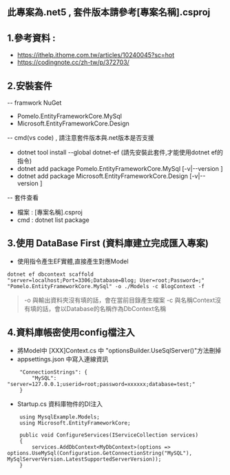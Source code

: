 ## 此專案為.net5 , 套件版本請參考[專案名稱].csproj

## 1.參考資料 : 
* https://ithelp.ithome.com.tw/articles/10240045?sc=hot
* https://codingnote.cc/zh-tw/p/372703/

## 2.安裝套件
-- framwork NuGet
* Pomelo.EntityFrameworkCore.MySql 
* Microsoft.EntityFrameworkCore.Design

-- cmd(vs code) , 請注意套件版本與.net版本是否支援
* dotnet tool install --global dotnet-ef (請先安裝此套件,才能使用dotnet ef的指令)
* dotnet add package Pomelo.EntityFrameworkCore.MySql [-v|--version <VERSION>]
* dotnet add package Microsoft.EntityFrameworkCore.Design [-v|--version <VERSION>]


-- 套件查看
* 檔案 : [專案名稱].csproj
* cmd : dotnet list package

## 3.使用 DataBase First (資料庫建立完成匯入專案)
* 使用指令產生EF實體,直接產生對應Model

```
dotnet ef dbcontext scaffold "server=localhost;Port=3306;Database=Blog; User=root;Password=;" "Pomelo.EntityFrameworkCore.MySql" -o ./Models -c BlogContext -f
```
> -o 與輸出資料夾沒有填的話，會在當前目錄產生檔案
> -c 與名稱Context沒有填的話，會以Database的名稱作為DbContext名稱

## 4.資料庫帳密使用config檔注入
* 將Model中 [XXX]Context.cs 中 "optionsBuilder.UseSqlServer()"方法刪掉
* appsettings.json 中寫入連線資訊
```
    "ConnectionStrings": {
        "MySQL": "server=127.0.0.1;userid=root;password=xxxxxx;database=test;"
    }
```
* Startup.cs 資料庫物件的DI注入
```
    using MysqlExample.Models;
    using Microsoft.EntityFrameworkCore;

    public void ConfigureServices(IServiceCollection services)
    {
        services.AddDbContext<MyDbContext>(options => options.UseMySql(Configuration.GetConnectionString("MySQL"), MySqlServerVersion.LatestSupportedServerVersion));
    }
```


